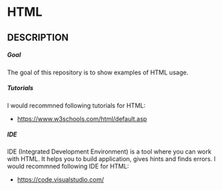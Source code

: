 HTML
====


DESCRIPTION
-----------

##### Goal
The goal of this repository is to show examples of HTML usage.


##### Tutorials
I would recommned following tutorials for HTML:
- https://www.w3schools.com/html/default.asp


##### IDE
IDE (Integrated Development Environment) is a tool where you can work with HTML. 
It helps you to build application, gives hints and finds errors.
I would recommned following IDE for HTML:
- https://code.visualstudio.com/


